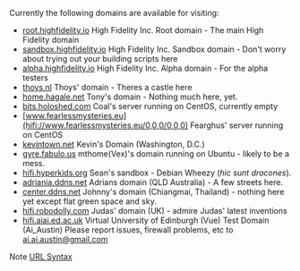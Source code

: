 Currently the following domains are available for visiting:
* [root.highfidelity.io](hifi://root.highfidelity.io/0,0,0/0,0,0) High Fidelity Inc. Root domain - The main High Fidelity domain
* [sandbox.highfidelity.io](hifi://sandbox.highfidelity.io/0,0,0/0,0,0) High Fidelity Inc. Sandbox domain - Don't worry about trying out your building scripts here
* [alpha.highfidelity.io](hifi://alpha.highfidelity.io/0,0,0/0,0,0) High Fidelity Inc. Alpha domain - For the alpha testers
* [thoys.nl](hifi://thoys/0,0,0/0,0,0) Thoys' domain - Theres a castle here
* [home.hagale.net](hifi://home.hagale.net/0,0,0/0,0,0) Tony's domain - Nothing much here, yet.
* [bits.holoshed.com](hifi://bits.holoshed.com/0,0,0/0,0,0) Coal's server running on CentOS, currently empty
* [www.fearlessmysteries.eu](hifi://www.fearlessmysteries.eu/0,0,0/0,0,0) Fearghus' server running on CentOS
* [kevintown.net](hifi://kevintown.net/0,0,0/0,0,0) Kevin's Domain (Washington, D.C.)
* [gyre.fabulo.us](hifi://gyre.fabulo.us/1000,1000,1000) mthome(Vex)'s domain running on Ubuntu - likely to be a mess.
* [hifi.hyperkids.org](hifi://hifi.hyperkids.org/0,0,0/0,0,0) Sean's sandbox - Debian Wheezy (_hic sunt dracones_).
* [adriania.ddns.net](hifi://adriania.ddns.net/0,0,0/0,0,0) Adrians domain (QLD Australia) - A few streets here.
* [center.ddns.net](hifi://center.ddns.net/0,0,0/0,0,0) Johnny's domain (Chiangmai, Thailand) - nothing here yet except flat green space and sky.
* [hifi.robodolly.com](hifi://hifi.robodolly.com/0,0,0/0,0,0) Judas' domain (UK) - admire Judas' latest inventions
* [hifi.aiai.ed.ac.uk](hifi://hifi.aiai.ed.ac.uk/10,0,10/0,0,0) Virtual University of Edinburgh (Vue) Test Domain (Ai_Austin) Please report issues, firewall problems, etc to ai.ai.austin@gmail.com

Note [URL Syntax](https://github.com/highfidelity/hifi/wiki/URL-Syntax)